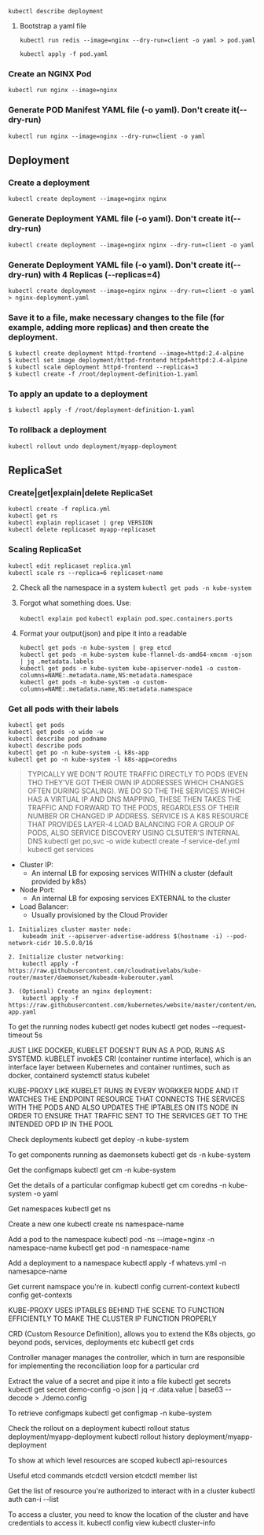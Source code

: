 	
	kubectl describe deployment

1. Bootstrap a yaml file
   
	`kubectl run redis --image=nginx --dry-run=client -o yaml > pod.yaml`

	`kubectl apply -f pod.yaml`

### Create an NGINX Pod
	kubectl run nginx --image=nginx

### Generate POD Manifest YAML file (-o yaml). Don't create it(--dry-run)
	kubectl run nginx --image=nginx --dry-run=client -o yaml

## Deployment

### Create a deployment
	kubectl create deployment --image=nginx nginx

### Generate Deployment YAML file (-o yaml). Don't create it(--dry-run)
	kubectl create deployment --image=nginx nginx --dry-run=client -o yaml

### Generate Deployment YAML file (-o yaml). Don't create it(--dry-run) with 4 Replicas (--replicas=4)
	kubectl create deployment --image=nginx nginx --dry-run=client -o yaml > nginx-deployment.yaml

### Save it to a file, make necessary changes to the file (for example, adding more replicas) and then create the deployment.
	$ kubectl create deployment httpd-frontend --image=httpd:2.4-alpine 
	$ kubectl set image deployment/httpd-frontend httpd=httpd:2.4-alpine
	$ kubectl scale deployment httpd-frontend --replicas=3
	$ kubectl create -f /root/deployment-definition-1.yaml
	
### To apply an update to a deployment
	$ kubectl apply -f /root/deployment-definition-1.yaml 
	
### To rollback a deployment
	kubectl rollout undo deployment/myapp-deployment

## ReplicaSet  

### Create|get|explain|delete ReplicaSet
	kubectl create -f replica.yml
	kubectl get rs
	kubectl explain replicaset | grep VERSION
	kubectl delete replicaset myapp-replicaset

### Scaling ReplicaSet
	kubectl edit replicaset replica.yml
	kubectl scale rs --replica=6 replicaset-name

2. Check all the namespace in a system
	`kubectl get pods -n kube-system`
	
3. Forgot what something does. Use:

	`kubectl explain pod`
	`kubectl explain pod.spec.containers.ports`
	
4. Format your output(json) and pipe it into a readable
	```kubectl get po -n kube-system
	kubectl get pods -n kube-system | grep etcd
	kubectl get pods -n kube-system kube-flannel-ds-amd64-xmcnm -ojson | jq .metadata.labels
	kubectl get pods -n kube-system kube-apiserver-node1 -o custom-columns=NAME:.metadata.name,NS:metadata.namespace
	kubectl get pods -n kube-system -o custom-columns=NAME:.metadata.name,NS:metadata.namespace
	```
	
### Get all pods with their labels
    kubectl get pods
	kubectl get pods -o wide -w
	kubectl describe pod podname
	kubectl describe pods
	kubectl get po -n kube-system -L k8s-app
	kubectl get po -n kube-system -l k8s-app=coredns
	
	
> TYPICALLY WE DON'T ROUTE TRAFFIC DIRECTLY TO PODS (EVEN THO THEY'VE GOT THEIR OWN IP ADDRESSES WHICH CHANGES OFTEN DURING SCALING). WE DO SO THE THE SERVICES WHICH HAS A VIRTUAL IP AND DNS MAPPING, THESE THEN TAKES THE TRAFFIC AND FORWARD TO THE PODS, REGARDLESS OF THEIR NUMBER OR CHANGED IP ADDRESS.
SERVICE IS A K8S RESOURCE THAT PROVIDES LAYER-4 LOAD BALANCING FOR A GROUP OF PODS, ALSO SERVICE DISCOVERY USING CLSUTER'S INTERNAL DNS
	kubectl get po,svc -o wide
	kubectl create -f service-def.yml
	kubectl get services

- Cluster IP:
    - An internal LB for exposing services WITHIN a cluster (default provided by k8s)
- Node Port:
  - An internal LB for exposing services EXTERNAL to the cluster
- Load Balancer:
  - Usually provisioned by the Cloud Provider 

```
1. Initializes cluster master node:
	kubeadm init --apiserver-advertise-address $(hostname -i) --pod-network-cidr 10.5.0.0/16

2. Initialize cluster networking:
	kubectl apply -f https://raw.githubusercontent.com/cloudnativelabs/kube-router/master/daemonset/kubeadm-kuberouter.yaml
	
3. (Optional) Create an nginx deployment:
	kubectl apply -f https://raw.githubusercontent.com/kubernetes/website/master/content/en/examples/application/nginx-app.yaml
```

To get the running nodes
	kubectl get nodes
	kubectl get nodes --request-timeout 5s

JUST LIKE DOCKER, KUBELET DOESN'T RUN AS A POD, RUNS AS SYSTEMD. kUBELET invokES CRI (container runtime interface), which is an interface layer between Kubernetes and container runtimes, such as docker, containerd
	systemctl status kubelet
	
	
KUBE-PROXY LIKE KUBELET RUNS IN EVERY WORKKER NODE AND IT WATCHES THE ENDPOINT RESOURCE THAT CONNECTS THE SERVICES WITH THE PODS AND ALSO UPDATES THE IPTABLES ON ITS NODE IN ORDER TO ENSURE THAT TRAFFIC SENT TO THE SERVICES GET TO THE INTENDED OPD IP IN THE POOL
	
Check deployments
	kubectl get deploy -n kube-system
	
To get components running as daemonsets
	kubectl get ds -n kube-system
	
Get the configmaps
	kubectl get cm -n kube-system
	
Get the details of a particular configmap
	kubectl get cm coredns -n kube-system -o yaml
	
Get namespaces
	kubectl get ns
	
Create a new one
	kubectl create ns namespace-name
	
Add a pod to the namespace
	kubectl pod -ns --image=nginx -n namespace-name
	kubectl get pod -n namespace-name
	
Add a deployment to a namespace
	kubectl apply -f whatevs.yml -n namesapce-name
	
Get current namspace you're in.
	kubectl config current-context
	kubectl config get-contexts
	
	
KUBE-PROXY USES IPTABLES BEHIND THE SCENE TO FUNCTION EFFICIENTLY TO MAKE THE CLUSTER IP FUNCTION PROPERLY


CRD (Custom Resource Definition), allows you to extend the K8s objects, go beyond pods, services, deployments etc
	kubectl get crds
	
	
Controller manager manages the controller, which in turn are responsible for implementing the reconciliation loop for a particular crd


Extract the value of a secret and pipe it into a file
	kubectl get secrets
	kubectl get secret demo-config -o json | jq -r .data.value | base63 --decode > ./demo.config
	
To retrieve configmaps
	kubectl get configmap -n kube-system
	
Check the rollout on a deployment
	kubectl rollout status deployment/myapp-deployment
	kubectl rollout history deployment/myapp-deployment
	
To show at which level resources are scoped
	kubectl api-resources
	

Useful etcd commands
	etcdctl version
	etcdctl member list
	
Get the list of resource you're authorized to interact with in a cluster
	kubectl auth can-i --list
	

To access a cluster, you need to know the location of the cluster and have credentials to access it.
	kubectl config view
	kubectl cluster-info